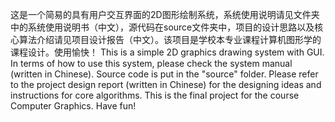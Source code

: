 这是一个简易的具有用户交互界面的2D图形绘制系统，系统使用说明请见文件夹中的系统使用说明书（中文），源代码在source文件夹中，项目的设计思路以及核心算法介绍请见项目设计报告（中文）。该项目是学校本专业课程计算机图形学的课程设计。使用愉快！
This is a simple 2D graphics drawing system with GUI. In terms of how to use this system, please check the system manual (written in Chinese). Source code is put in the "source" folder. Please refer to the project design report (written in Chinese) for the designing ideas and instructions for core algorithms. This is the final project for the course Computer Graphics. Have fun!
